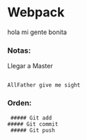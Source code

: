 # Webpack

 hola mi gente bonita

 ### Notas:

 Llegar a Master
 ```

 AllFather give me sight

 ```

### Orden:

```
 ##### Git add
##### Git commit
 ##### Git push
 ```

